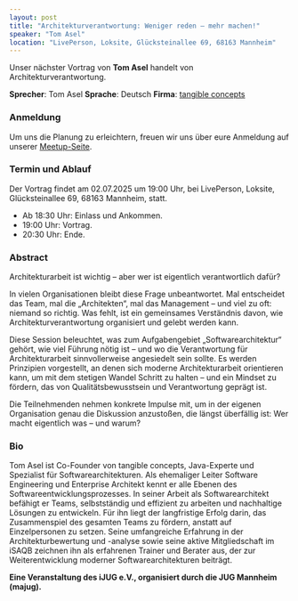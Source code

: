 ```yaml
---
layout: post
title: "Architekturverantwortung: Weniger reden – mehr machen!"
speaker: "Tom Asel"
location: "LivePerson, Loksite, Glücksteinallee 69, 68163 Mannheim"
---
```


Unser nächster Vortrag von **Tom Asel** handelt von Architekturverantwortung.

**Sprecher**: Tom Asel **Sprache**: Deutsch **Firma**: [tangible concepts](https://tangible-concepts.de)

### Anmeldung
Um uns die Planung zu erleichtern, freuen wir uns über eure Anmeldung auf unserer [Meetup-Seite](https://www.meetup.com/mannheim-java-usergroup/events/307837351/).

### Termin und Ablauf
Der Vortrag findet am 02.07.2025 um 19:00 Uhr, bei LivePerson, Loksite, Glücksteinallee 69, 68163 Mannheim, statt.
* Ab 18:30 Uhr: Einlass und Ankommen.
* 19:00 Uhr: Vortrag.
* 20:30 Uhr: Ende.

### Abstract
Architekturarbeit ist wichtig – aber wer ist eigentlich verantwortlich dafür?

In vielen Organisationen bleibt diese Frage unbeantwortet. Mal entscheidet das Team, mal die „Architekten“, mal das Management – und viel zu oft: niemand so richtig. Was fehlt, ist ein gemeinsames Verständnis davon, wie Architekturverantwortung organisiert und gelebt werden kann.

Diese Session beleuchtet, was zum Aufgabengebiet „Softwarearchitektur“ gehört, wie viel Führung nötig ist – und wo die Verantwortung für Architekturarbeit sinnvollerweise angesiedelt sein sollte. Es werden Prinzipien vorgestellt, an denen sich moderne Architekturarbeit orientieren kann, um mit dem stetigen Wandel Schritt zu halten – und ein Mindset zu fördern, das von Qualitätsbewusstsein und Verantwortung geprägt ist.

Die Teilnehmenden nehmen konkrete Impulse mit, um in der eigenen Organisation genau die Diskussion anzustoßen, die längst überfällig ist: Wer macht eigentlich was – und warum?

### Bio
Tom Asel ist Co-Founder von tangible concepts, Java-Experte und Spezialist für Softwarearchitekturen. Als ehemaliger Leiter Software Engineering und Enterprise Architekt kennt er alle Ebenen des Softwareentwicklungsprozesses. In seiner Arbeit als Softwarearchitekt befähigt er Teams, selbstständig und effizient zu arbeiten und nachhaltige Lösungen zu entwickeln. Für ihn liegt der langfristige Erfolg darin, das Zusammenspiel des gesamten Teams zu fördern, anstatt auf Einzelpersonen zu setzen. Seine umfangreiche Erfahrung in der Architekturbewertung und -analyse sowie seine aktive Mitgliedschaft im iSAQB zeichnen ihn als erfahrenen Trainer und Berater aus, der zur Weiterentwicklung moderner Softwarearchitekturen beiträgt.

**Eine Veranstaltung des iJUG e.V., organisiert durch die JUG Mannheim (majug).**
